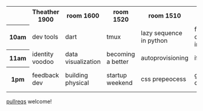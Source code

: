<table>
  <tr>
    <th></th>
    <th>Theather 1900</th>
    <th>room 1600</th>
    <th>room 1520</th>
    <th>room 1510</th>
    <th>room 1525</th>
    <th>room 2250</th>
  </tr>
  <tr>
    <th>10am</td>
    <td>dev tools</td>
    <td>dart</td>
    <td>tmux</td>
    <td>lazy sequence in python</td>
    <td>future of input</td>
    <td>learn cool things</td>
  </tr>
  <tr>
    <th>11am</td>
    <td>identity voodoo</td>
    <td>data visualization</td>
    <td>becoming a better</td>
    <td>autoprovisioning</td>
    <td>iframe</td>
    <td>zeromq</td>
  </tr>
  <tr>
    <th>1pm</td>
    <td>feedback dev</td>
    <td>building physical</td>
    <td>startup weekend</td>
    <td>css prepeocess</td>
    <td>go + cdr5mil</td>
    <td>increase your salary</td>
  </tr>
</table>

[pullreqs](https://github.com/ujihisa/polyglot-unconference-timetable/edit/master/README.md) welcome!
